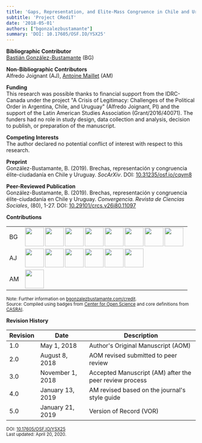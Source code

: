 ```yaml
---
title: 'Gaps, Representation, and Elite-Mass Congruence in Chile and Uruguay'
subtitle: 'Project CRediT'
date: '2018-05-01'
authors: ["bgonzalezbustamante"]
summary: 'DOI: 10.17605/OSF.IO/YSX25'
---
```


**Bibliographic Contributor** <br />
[Bastián González-Bustamante](../../) (BG)

**Non-Bibliographic Contributors** <br />
Alfredo Joignant (AJ), [Antoine Maillet](../../authors/amaillet) (AM)

**Funding** <br />
This research was possible thanks to financial support from the IDRC-Canada under the project "A  Crisis  of  Legitimacy: Challenges of the Political Order in Argentina, Chile, and Uruguay" (Alfredo Joignant, PI) and the support of the Latin American Studies Association (Grant/2016/40071). The funders had no role in study design, data collection and analysis, decision to publish, or preparation of the manuscript.

**Competing Interests** <br />
The author declared no potential conflict of interest with respect to this research.

**Preprint** <br />
González-Bustamante, B. (2019). Brechas, representación y congruencia élite-ciudadanía en Chile y Uruguay. *SocArXiv*. DOI: [10.31235/osf.io/cqym8](http://doi.org/10.31235/osf.io/cqym8)

**Peer-Reviewed Publication** <br />
González-Bustamante, B. (2019). Brechas, representación y congruencia élite-ciudadanía en Chile y Uruguay. *Convergencia. Revista de Ciencias Sociales*, (80), 1-27. DOI: [10.29101/crcs.v26i80.11097](https://doi.org/10.29101/crcs.v26i80.11097) <br />

**Contributions** 

| | |
|---|---|
| BG | [<img src="../conceptualization.png" align="left" width="50" />](../conceptualization.png) [<img src="../formal_analysis.png" align="left" width="50" />](../formal_analysis.png) [<img src="../methodology.png" align="left" width="50" />](../methodology.png) [<img src="../computation.png" align="left" width="50" />](../computation.png) [<img src="../testing.png" align="left" width="50" />](../testing.png) [<img src="../data_visualization.png" align="left" width="50" />](../data_visualization.png) [<img src="../writing_initial_draft.png" align="left" width="50" />](../writing_initial_draft.png) [<img src="../writing_review.png" align="left" width="50" />](../writing_review.png) |
| AJ | [<img src="../data_curation.png" align="left" width="50" />](../data_curation.png) [<img src="../funding_acquisition.png" align="left" width="50" />](../funding_acquisition.png) [<img src="../investigation.png" align="left" width="50" />](../investigation.png) [<img src="../project_administration.png" align="left" width="50" />](../project_administration.png) [<img src="../resources.png" align="left" width="50" />](../resources.png) [<img src="../supervision.png" align="left" width="50" />](../supervision.png) |
| AM | [<img src="../writing_review.png" align="left" width="50" />](../writing_review.png) |

<small>Note: Further information on [bgonzalezbustamante.com/credit](../).</small><br />
<small>Source: Compiled using badges from [Center for Open Science](https://github.com/CenterForOpenScience/open_research_badges) and core definitions from [CASRAI](https://casrai.org/credit/).</small><br />

**Revision History**

| Revision | Date | Description |
|---|---|---|
| 1.0 | May 1, 2018 | Author's Original Manuscript (AOM) |
| 2.0 | August 8, 2018 | AOM revised submitted to peer review |
| 3.0 | November 1, 2018 | Accepted Manuscript (AM) after the peer review process |
| 4.0 | January 13, 2019 | AM revised based on the journal's style guide |
| 5.0 | January 21, 2019 | Version of Record (VOR) |

<small>DOI: [10.17605/OSF.IO/YSX25](http://doi.org/10.17605/OSF.IO/YSX25)</small><br />
<small>Last updated: April 20, 2020.</small>
